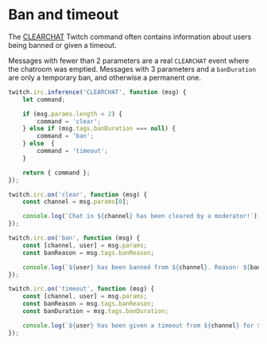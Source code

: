 # Ban and timeout

The [CLEARCHAT](https://dev.twitch.tv/docs/irc/commands/#clearchat-twitch-commands) Twitch command often contains information about users being banned or given a timeout.

Messages with fewer than 2 parameters are a real `CLEARCHAT` event where the chatroom was emptied. Messages with 3 parameters and a `banDuration` are only a temporary ban, and otherwise a permanent one.

```javascript
twitch.irc.inference('CLEARCHAT', function (msg) {
    let command;

    if (msg.params.length < 2) {
        command = 'clear';
    } else if (msg.tags.banDuration === null) {
        command = 'ban';
    } else  {
        command = 'timeout';
    }

    return { command };
});

twitch.irc.on('clear', function (msg) {
    const channel = msg.params[0];

    console.log(`Chat in ${channel} has been cleared by a moderator!`);
});

twitch.irc.on('ban', function (msg) {
    const [channel, user] = msg.params;
    const banReason = msg.tags.banReason;

    console.log(`${user} has been banned from ${channel}. Reason: ${banReason}`);
});

twitch.irc.on('timeout', function (msg) {
    const [channel, user] = msg.params;
    const banReason = msg.tags.banReason;
    const banDuration = msg.tags.banDuration;

    console.log(`${user} has been given a timeout from ${channel} for ${banDuration} seconds. Reason: ${banReason}`);
});
```

